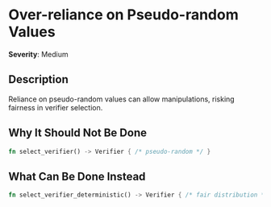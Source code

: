 # Over-reliance on Pseudo-random Values

**Severity**: Medium

## Description
Reliance on pseudo-random values can allow manipulations, risking fairness in verifier selection.

## Why It Should Not Be Done


```rust
fn select_verifier() -> Verifier { /* pseudo-random */ }
```



## What Can Be Done Instead



```rust
fn select_verifier_deterministic() -> Verifier { /* fair distribution */ }
```


